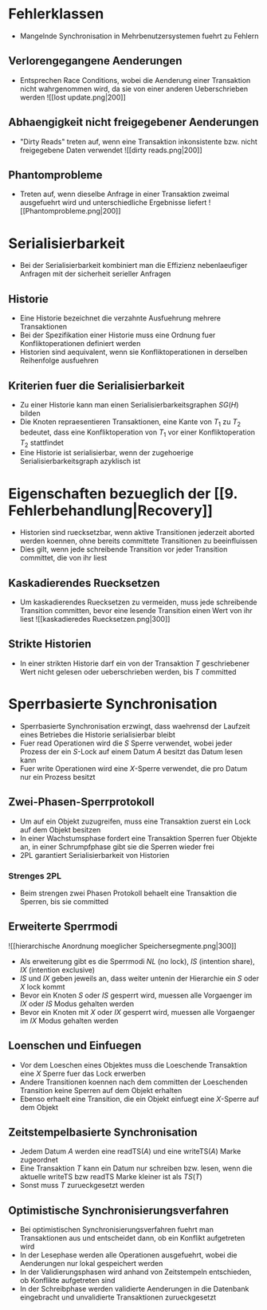 # Fehlerklassen
- Mangelnde Synchronisation in Mehrbenutzersystemen fuehrt zu Fehlern
## Verlorengegangene Aenderungen
- Entsprechen Race Conditions, wobei die Aenderung einer Transaktion nicht wahrgenommen wird, da sie von einer anderen Ueberschrieben werden
![[lost update.png|200]]
## Abhaengigkeit nicht freigegebener Aenderungen
- "Dirty Reads" treten auf, wenn eine Transaktion inkonsistente bzw. nicht freigegebene Daten verwendet
![[dirty reads.png|200]]
## Phantomprobleme
- Treten auf, wenn dieselbe Anfrage in einer Transaktion zweimal ausgefuehrt wird und unterschiedliche Ergebnisse liefert
![[Phantomprobleme.png|200]]
# Serialisierbarkeit
- Bei der Serialisierbarkeit kombiniert man die Effizienz nebenlaeufiger Anfragen mit der sicherheit serieller Anfragen
## Historie
- Eine Historie bezeichnet die verzahnte Ausfuehrung mehrere Transaktionen
- Bei der Spezifikation einer Historie muss eine Ordnung fuer Konfliktoperationen definiert werden
- Historien sind aequivalent, wenn sie Konfliktoperationen in derselben Reihenfolge ausfuehren
## Kriterien fuer die Serialisierbarkeit
- Zu einer Historie kann man einen Serialisierbarkeitsgraphen $SG(H)$ bilden
- Die Knoten repraesentieren Transaktionen, eine Kante von $T_1$ zu $T_2$ bedeutet, dass eine Konfliktoperation von $T_1$ vor einer Konfliktoperation $T_2$ stattfindet
- Eine Historie ist serialisierbar, wenn der zugehoerige Serialisierbarkeitsgraph azyklisch ist
# Eigenschaften bezueglich der [[9. Fehlerbehandlung|Recovery]] 
- Historien sind ruecksetzbar, wenn aktive Transitionen jederzeit aborted werden koennen, ohne bereits committete Transitionen zu beeinfluissen
- Dies gilt, wenn jede schreibende Transition vor jeder Transition committet, die von ihr liest
## Kaskadierendes Ruecksetzen
- Um kaskadierendes Ruecksetzen zu vermeiden, muss jede schreibende Transition committen, bevor eine lesende Transition einen Wert von ihr liest 
![[kaskadieredes Ruecksetzen.png|300]]
## Strikte Historien
- In einer strikten Historie darf ein von der Transaktion $T$ geschriebener Wert nicht gelesen oder ueberschrieben werden, bis $T$ committed
# Sperrbasierte Synchronisation
- Sperrbasierte Synchronisation erzwingt, dass waehrensd der Laufzeit eines Betriebes die Historie serialisierbar bleibt
- Fuer read Operationen wird die $S$ Sperre verwendet, wobei jeder Prozess der ein $S$-Lock auf einem Datum $A$ besitzt das Datum lesen kann
- Fuer write Operationen wird eine $X$-Sperre verwendet, die pro Datum nur ein Prozess besitzt
## Zwei-Phasen-Sperrprotokoll
- Um auf ein Objekt zuzugreifen, muss eine Transaktion zuerst ein Lock auf dem Objekt besitzen
- In einer Wachstumsphase fordert eine Transaktion Sperren fuer Objekte an, in einer Schrumpfphase gibt sie die Sperren wieder frei
- 2PL garantiert Serialisierbarkeit von Historien
### Strenges 2PL
- Beim strengen zwei Phasen Protokoll behaelt eine Transaktion die Sperren, bis sie committed
## Erweiterte Sperrmodi
![[hierarchische Anordnung moeglicher Speichersegmente.png|300]]
- Als erweiterung gibt es die Sperrmodi $NL$ (no lock), $IS$ (intention share), $IX$ (intention exclusive)
- $IS$ und $IX$ geben jeweils an, dass weiter untenin der Hierarchie ein $S$ oder $X$ lock kommt
- Bevor ein Knoten $S$ oder $IS$ gesperrt wird, muessen alle Vorgaenger im $IX$ oder $IS$ Modus gehalten werden
- Bevor ein Knoten mit $X$ oder $IX$ gesperrt wird, muessen alle Vorgaenger im $IX$ Modus gehalten werden
## Loenschen und Einfuegen
- Vor dem Loeschen eines Objektes muss die Loeschende Transaktion eine $X$ Sperre fuer das Lock erwerben
- Andere Transitionen koennen nach dem committen der Loeschenden Transition keine Sperren auf dem Objekt erhalten
- Ebenso erhaelt eine Transition, die ein Objekt einfuegt eine $X$-Sperre auf dem Objekt 
## Zeitstempelbasierte Synchronisation
- Jedem Datum $A$ werden eine $\text{readTS}(A)$ und eine $\text{writeTS}(A)$ Marke zugeordnet
- Eine Transaktion $T$ kann ein Datum nur schreiben bzw. lesen, wenn die aktuelle $\text{writeTS}$ bzw $\text{readTS}$ Marke kleiner ist als $TS(T)$
- Sonst muss $T$ zurueckgesetzt werden
## Optimistische Synchronisierungsverfahren
- Bei optimistischen Synchronisierungsverfahren fuehrt man Transaktionen aus und entscheidet dann, ob ein Konflikt aufgetreten wird
- In der Lesephase werden alle Operationen ausgefuehrt, wobei die Aenderungen nur lokal gespeichert werden
- In der Validierungsphasen wird anhand von Zeitstempeln entschieden, ob Konflikte aufgetreten sind
- In der Schreibphase werden validierte Aenderungen in die Datenbank eingebracht und unvalidierte Transaktionen zurueckgesetzt